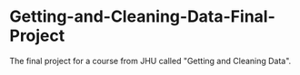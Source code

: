 # Getting-and-Cleaning-Data-Final-Project
The final project for a course from JHU called "Getting and Cleaning Data".
